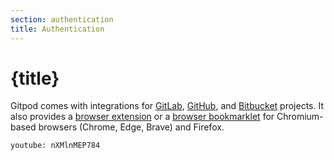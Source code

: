 ```yaml
---
section: authentication
title: Authentication
---
```


<script context="module">
  export const prerender = true;
</script>

# {title}

Gitpod comes with integrations for [GitLab](/docs/gitlab-integration), [GitHub](/docs/github-integration), and [Bitbucket](/docs/bitbucket-integration) projects. It also provides a [browser extension](/docs/browser-extension) or a [browser bookmarklet](/docs/browser-bookmarklet) for Chromium-based browsers (Chrome, Edge, Brave) and Firefox.

`youtube: nXMlnMEP784`
